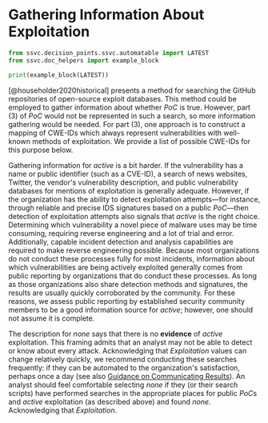# Gathering Information About Exploitation
```python exec="true" idprefix=""
from ssvc.decision_points.ssvc.automatable import LATEST
from ssvc.doc_helpers import example_block

print(example_block(LATEST))
```

[@householder2020historical] presents a method for searching the GitHub repositories of open-source exploit databases.
This method could be employed to gather information about whether *PoC* is true.
However, part (3) of *PoC* would not be represented in such a search, so more information gathering would be needed.
For part (3), one approach is to construct a mapping of CWE-IDs which 
always represent vulnerabilities with well-known methods of exploitation.
We provide a list of possible CWE-IDs for this purpose below.

Gathering information for *active* is a bit harder.
If the vulnerability has a name or public identifier (such as a CVE-ID), a search of news websites, Twitter, the vendor's vulnerability description, and public vulnerability databases for mentions of exploitation is generally adequate.
However, if the organization has the ability to detect exploitation attempts—for instance, through reliable and precise IDS signatures based on a public *PoC*—then detection of exploitation attempts also signals that *active* is the right choice.
Determining which vulnerability a novel piece of malware uses may be time consuming, requiring reverse engineering and a lot of trial and error.
Additionally, capable incident detection and analysis capabilities are required to make reverse engineering possible.
Because most organizations do not conduct these processes fully for most incidents, information about which vulnerabilities are being actively exploited generally comes from public reporting by organizations that do conduct these processes.
As long as those organizations also share detection methods and signatures, the results are usually quickly corroborated by the community.
For these reasons, we assess public reporting by established security community members to be a good information source for *active*; however, one should not assume it is complete.

The description for *none* says that there is no **evidence** of *active* exploitation.
This framing admits that an analyst may not be able to detect or know about every attack.
Acknowledging that *Exploitation* values can change relatively quickly, we recommend conducting these searches frequently: if they can be automated to the organization's satisfaction, perhaps once a day (see also [Guidance on Communicating Results](../../howto/bootstrap/use.md)). 
An analyst should feel comfortable selecting *none* if they (or their search scripts) have performed searches in the appropriate places for public *PoC*s and *active* exploitation (as described above) and found *none*.
Acknowledging that *Exploitation*. 
